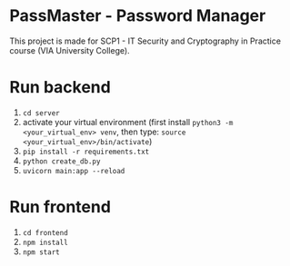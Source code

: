 # PassMaster - Password Manager
This project is made for SCP1 - IT Security and Cryptography in Practice course (VIA University College).

# Run backend
1. `cd server`
2. activate your virtual environment (first install `python3 -m <your_virtual_env> venv`, then type: `source <your_virtual_env>/bin/activate`)
3. `pip install -r requirements.txt`
4. `python create_db.py`
5. `uvicorn main:app --reload`

# Run frontend
1. `cd frontend`
2. `npm install`
3. `npm start`